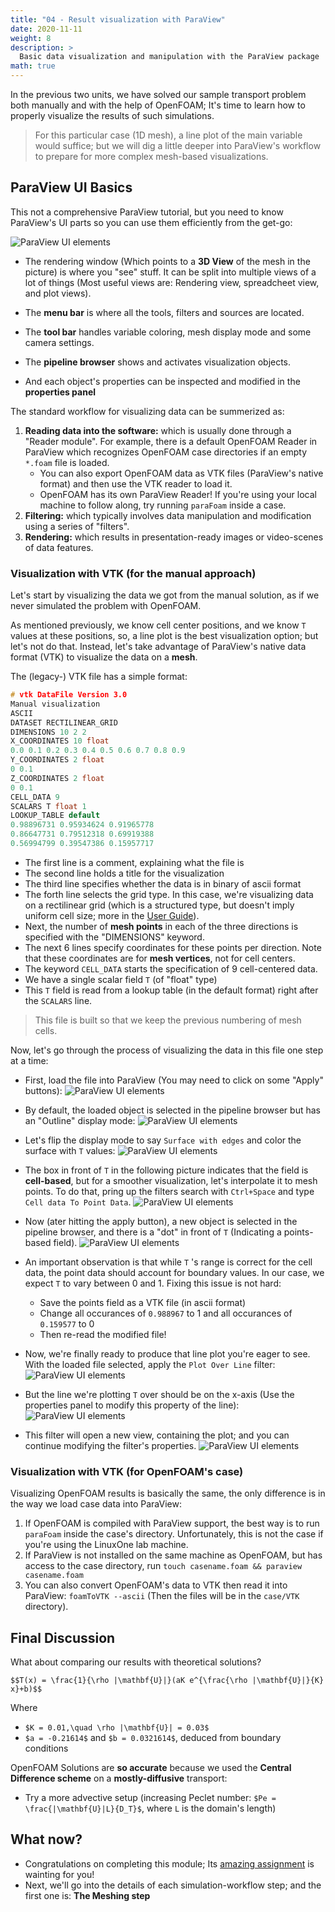 ```yaml
---
title: "04 - Result visualization with ParaView"
date: 2020-11-11
weight: 8
description: >
  Basic data visualization and manipulation with the ParaView package
math: true
---
```


In the previous two units, we have solved our sample transport problem both
manually and with the help of OpenFOAM; It's time to learn how to properly
visualize the results of such simulations.

> For this particular case (1D mesh), a line plot of the main variable would
> suffice; but we will dig a little deeper into ParaView's workflow to prepare
> for more complex mesh-based visualizations.

## ParaView UI Basics

This not a comprehensive ParaView tutorial, but you need to know ParaView's UI
parts so you can use them efficiently from the get-go:

![ParaView UI elements](/course/part-1/img/02.OpenFOAM-Simulation-in-a-nutshell/04-paraview-ui.png)

- The rendering window (Which points to a __3D View__ of the mesh in the
  picture) is where you "see" stuff. It can be split into multiple views of a
  lot of things (Most useful views are: Rendering view, spreadcheet view, and
  plot views).

- The __menu bar__ is where all the tools, filters and sources are located.
- The __tool bar__ handles variable coloring, mesh display mode and some camera
  settings.
- The __pipeline browser__ shows and activates visualization objects.
- And each object's properties can be inspected and modified in the 
  __properties panel__


The standard workflow for visualizing data can be summerized as:

1. __Reading data into the software:__ which is usually done through a "Reader
   module". For example, there is a default OpenFOAM Reader in ParaView which
   recognizes OpenFOAM case directories if an empty `*.foam` file is loaded.
   - You can also export OpenFOAM data as VTK files (ParaView's native format)
     and then use the VTK reader to load it.
   - OpenFOAM has its own ParaView Reader! If you're using your local machine
     to follow along, try running `paraFoam` inside a case.
2. __Filtering:__ which typically involves data manipulation and modification
   using a series of "filters".
3. __Rendering:__ which results in presentation-ready images or video-scenes of
   data features.

### Visualization with VTK (for the manual approach)

Let's start by visualizing the data we got from the manual solution, as if we
never simulated the problem with OpenFOAM.

As mentioned previously, we know cell center positions, and we know `T` values
at these positions, so, a line plot is the best visualization option; but let's
not do that. Instead, let's take advantage of ParaView's native data format
(VTK) to visualize the data on a __mesh__. 

The (legacy-) VTK file has a simple format:

```cpp
# vtk DataFile Version 3.0
Manual visualization
ASCII
DATASET RECTILINEAR_GRID
DIMENSIONS 10 2 2 
X_COORDINATES 10 float
0.0 0.1 0.2 0.3 0.4 0.5 0.6 0.7 0.8 0.9 
Y_COORDINATES 2 float
0 0.1
Z_COORDINATES 2 float
0 0.1
CELL_DATA 9
SCALARS T float 1
LOOKUP_TABLE default
0.98896731 0.95934624 0.91965778
0.86647731 0.79512318 0.69919388
0.56994799 0.39547386 0.15957717
```

- The first line is a comment, explaining what the file is
- The second line holds a title for the visualization
- The third line specifies whether the data is in binary of ascii format
- The forth line selects the grid type. In this case, we're visualizing data on
  a rectilinear grid (which is a structured type, but doesn't imply uniform
  cell size; more in the [User Guide](https://docs.paraview.org/en/latest/UsersGuide/understandingData.html)).
- Next, the number of __mesh points__ in each of the three directions is
  specified with the "DIMENSIONS" keyword.
- The next 6 lines specify coordinates for these points per direction. Note that
  these coordinates are for __mesh vertices__, not for cell centers.
- The keyword `CELL_DATA` starts the specification of 9 cell-centered data.
- We have a single scalar field `T` (of "float" type)
- This `T` field is read from a lookup table (in the default format) right after
  the `SCALARS` line.

> This file is built so that we keep the previous numbering of mesh cells.

Now, let's go through the process of visualizing the data in this file one step
at a time:

- First, load the file into ParaView (You may need to click on some "Apply"
  buttons):
  ![ParaView UI elements](/course/part-1/img/02.OpenFOAM-Simulation-in-a-nutshell/05-paraview-read-data.png)
- By default, the loaded object is selected in the pipeline browser but has an
  "Outline" display mode:
  ![ParaView UI elements](/course/part-1/img/02.OpenFOAM-Simulation-in-a-nutshell/05-paraview-pipeline.png)
- Let's flip the display mode to say `Surface with edges` and color the surface
  with `T` values:
  ![ParaView UI elements](/course/part-1/img/02.OpenFOAM-Simulation-in-a-nutshell/05-paraview-coloring.png)
- The box in front of `T` in the following picture indicates that the field is
  __cell-based__, but for a smoother visualization, let's interpolate it to mesh
  points. To do that, pring up the filters search with `Ctrl+Space` and type
  `Cell data To Point Data`.
  ![ParaView UI elements](/course/part-1/img/02.OpenFOAM-Simulation-in-a-nutshell/05-paraview-filter1.png)

- Now (ater hitting the apply button), a new object is selected in the pipeline
  browser, and there is a "dot" in front of `T` (Indicating a points-based
  field).
  ![ParaView UI elements](/course/part-1/img/02.OpenFOAM-Simulation-in-a-nutshell/05-paraview-filter2.png)

- An important observation is that while `T` 's range is correct for the cell
  data, the point data should account for boundary values. In our case, we
  expect `T` to vary between 0 and 1. Fixing this issue is not hard:
  - Save the points field as a VTK file (in ascii format)
  - Change all occurances of `0.988967` to 1 and all occurances of `0.159577` to 0
  - Then re-read the modified file!

- Now, we're finally ready to produce that line plot you're eager to see. With
  the loaded file selected, apply the `Plot Over Line` filter:
  ![ParaView UI elements](/course/part-1/img/02.OpenFOAM-Simulation-in-a-nutshell/05-paraview-filter3.png)

- But the line we're plotting `T` over should be on the x-axis (Use the
  properties panel to modify this property of the line):
  ![ParaView UI elements](/course/part-1/img/02.OpenFOAM-Simulation-in-a-nutshell/05-paraview-filter4.png)

- This filter will open a new view, containing the plot; and you can continue
  modifying the filter's properties.
  ![ParaView UI elements](/course/part-1/img/02.OpenFOAM-Simulation-in-a-nutshell/05-paraview-filter5.png)

### Visualization with VTK (for OpenFOAM's case)

Visualizing OpenFOAM results is basically the same,
the only difference is in the way we load case data into ParaView:

1. If OpenFOAM is compiled with ParaView support, the best way is
   to run `paraFoam` inside the case's directory. Unfortunately, this is not the
   case if you're using the LinuxOne lab machine.
2. If ParaView is not installed on the same machine as OpenFOAM, but has access
   to the case directory, run `touch casename.foam && paraview casename.foam`
3. You can also convert OpenFOAM's data to VTK then read it into ParaView:
   `foamToVTK --ascii` (Then the files will be in the `case/VTK` directory).

## Final Discussion

What about comparing our results with theoretical solutions?

`$$T(x) = \frac{1}{\rho |\mathbf{U}|}(aK e^{\frac{\rho |\mathbf{U}|}{K} x}+b)$$`

Where

- `$K = 0.01,\quad \rho |\mathbf{U}| = 0.03$`
- `$a = -0.21614$` and `$b = 0.0321614$`, deduced from boundary conditions

OpenFOAM Solutions are __so accurate__ because we used the __Central Difference
scheme__ on a __mostly-diffusive__ transport: 

- Try a more advective setup (increasing Peclet number:
  `$Pe = \frac{|\mathbf{U}|L}{D_T}$`, where `L` is the domain's length)


## What now?

- Congratulations on completing this module; Its 
  [amazing assignment](https://classroom.github.com/a/sids7B2Z) is wainting
  for you!
- Next, we'll go into the details of each simulation-workflow step; and the
  first one is: __The Meshing step__
